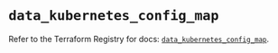 # `data_kubernetes_config_map`

Refer to the Terraform Registry for docs: [`data_kubernetes_config_map`](https://registry.terraform.io/providers/hashicorp/kubernetes/2.30.0/docs/data-sources/config_map).
